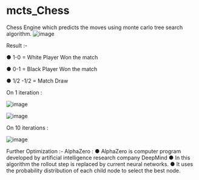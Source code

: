 # mcts_Chess
Chess Engine which predicts the moves using monte carlo tree search algorithm.
![image](https://user-images.githubusercontent.com/53829692/153834088-fd7626c1-180d-49bf-be28-4c3ce3f50ed1.png)

Result :-

●	1-0 = White Player Won the match

●	0-1 = Black Player Won the match

●	1/2 -1/2 = Match Draw

On 1 iteration :

![image](https://user-images.githubusercontent.com/53829692/153834153-b8dc51df-af00-4527-b8f7-23c4e086dd97.png)

![image](https://user-images.githubusercontent.com/53829692/153834184-a5ceb885-669a-485a-a651-3ec2bdcc80c4.png)

On 10 iterations :

![image](https://user-images.githubusercontent.com/53829692/153834237-2765b6df-6561-4935-8860-b2b780955acb.png)

Further Optimization :-
AlphaZero :
●	AlphaZero is computer program developed by artificial intelligence research company DeepMind
●	In this algorithm the rollout step is replaced by current neural networks.
●	It uses the probability distribution of each child node to select the best node.
